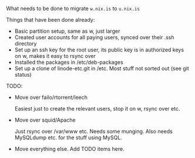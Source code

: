 What needs to be done to migrate `w.nix.is` to `u.nix.is`

Things that have been done already:

 * Basic partition setup, same as w, just larger
 * Created user accounts for all paying users, synced over their .ssh directory
 * Set up an ssh key for the root user, its public key is in authorized keys on w, makes it easy to rsync over
 * Installed the packages in /etc/deb-packages
 * Set up a clone of linode-etc.git in /etc. Most stuff not sorted out (see git status)

TODO:

 * Move over failo/rtorrent/leech

   Easiest just to create the relevant users, stop it on w, rsync over etc.

 * Move over squid/Apache

   Just rsync over /var/www etc. Needs some munging. Also needs MySQLdump
   etc. for the stuff using MySQL.

 * Move everything else. Add TODO items here.
